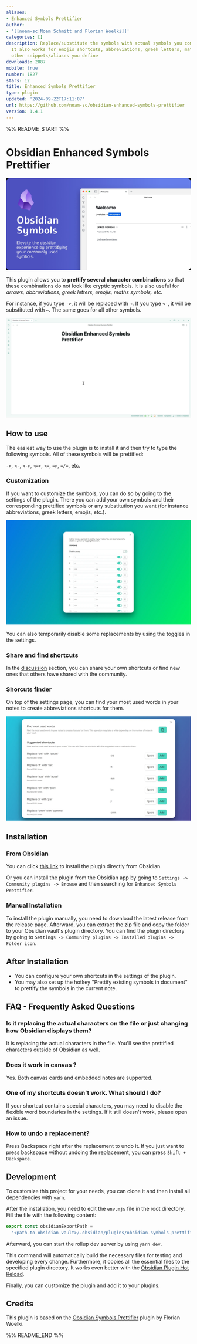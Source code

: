 ```yaml
---
aliases:
- Enhanced Symbols Prettifier
author:
- '[[noam-sc|Noam Schmitt and Florian Woelki]]'
categories: []
description: Replace/substitute the symbols with actual symbols you commonly type.
  It also works for emojis shortcuts, abbreviations, greek letters, math symbols or
  other snippets/aliases you define
downloads: 2887
mobile: true
number: 1827
stars: 12
title: Enhanced Symbols Prettifier
type: plugin
updated: '2024-09-22T17:11:07'
url: https://github.com/noam-sc/obsidian-enhanced-symbols-prettifier
version: 1.4.1
---
```


%% README_START %%

# Obsidian Enhanced Symbols Prettifier

![Preview Image](https://raw.githubusercontent.com/noam-sc/obsidian-enhanced-symbols-prettifier/HEAD/assets/preview.jpg)

This plugin allows you to **prettify several character combinations** so that these combinations do not look like cryptic symbols. It is also useful for *arrows, abbreviations, greek letters, emojis, maths symbols, etc.*

For instance, if you type `->`, it will be replaced with `→`. If you type `<-`, it will be substituted with `←`. The same goes for all other symbols.

![Demonstration](https://raw.githubusercontent.com/noam-sc/obsidian-enhanced-symbols-prettifier/HEAD/assets/demo.gif)

## How to use

The easiest way to use the plugin is to install it and then try to type the following symbols. All of these symbols will be prettified:

`->`, `<-`, `<->`, `<=>`, `<=`, `=>`, `=/=`, etc.

### Customization

If you want to customize the symbols, you can do so by going to the settings of the plugin. There you can add your own symbols and their corresponding prettified symbols or any substitution you want (for instance abbreviations, greek letters, emojis, etc.).

![Settings Image](https://raw.githubusercontent.com/noam-sc/obsidian-enhanced-symbols-prettifier/HEAD/assets/settings.webp)

You can also temporarily disable some replacements by using the toggles in the settings.

### Share and find shortcuts

In the [discussion](https://github.com/noam-sc/obsidian-enhanced-symbols-prettifier/discussions/categories/shortcuts) section, you can share your own shortcuts or find new ones that others have shared with the community.

### Shorcuts finder

On top of the settings page, you can find your most used words in your notes to create abbreviations shortcuts for them.

![Shortcuts Finder](https://raw.githubusercontent.com/noam-sc/obsidian-enhanced-symbols-prettifier/HEAD/assets/shortcuts-finder.webp)

## Installation

### From Obsidian

You can click [this link](obsidian://show-plugin?id=enhanced-symbols-prettifier) to install the plugin directly from Obsidian.

Or you can install the plugin from the Obsidian app by going to `Settings -> Community plugins -> Browse` and then searching for `Enhanced Symbols Prettifier`.

### Manual Installation

To install the plugin manually, you need to download the latest release from the release page. Afterward, you can extract the zip file and copy the folder to your Obsidian vault's plugin directory. You can find the plugin directory by going to `Settings -> Community plugins -> Installed plugins -> Folder icon`.

## After Installation

- You can configure your own shortcuts in the settings of the plugin.
- You may also set up the hotkey "Prettify existing symbols in document" to prettify the symbols in the current note.

## FAQ - Frequently Asked Questions

### Is it replacing the actual characters on the file or just changing how Obsidian displays them?

It is replacing the actual characters in the file. You'll see the prettified characters outside of Obsidian as well.

### Does it work in canvas ?

Yes. Both canvas cards and embedded notes are supported.

### One of my shortcuts doesn't work. What should I do?

If your shortcut contains special characters, you may need to disable the flexible word boundaries in the settings. If it still doesn't work, please open an issue.

### How to undo a replacement?

Press Backspace right after the replacement to undo it. If you just want to press backspace without undoing the replacement, you can press `Shift + Backspace`.

## Development

To customize this project for your needs, you can clone it and then install all dependencies with `yarn`.

After the installation, you need to edit the `env.mjs` file in the root directory. Fill the file with the following content:

```js
export const obsidianExportPath =
  '<path-to-obsidian-vault>/.obsidian/plugins/obsidian-symbols-prettifier';
```

Afterward, you can start the rollup dev server by using `yarn dev`.

This command will automatically build the necessary files for testing and developing every change. Furthermore, it copies all the essential files to the specified plugin directory. It works even better with the [Obsidian Plugin Hot Reload](https://github.com/pjeby/hot-reload).

Finally, you can customize the plugin and add it to your plugins.

## Credits

This plugin is based on the [Obsidian Symbols Prettifier](https://github.com/FlorianWoelki/obsidian-symbols-prettifier) plugin by Florian Woelki.

%% README_END %%